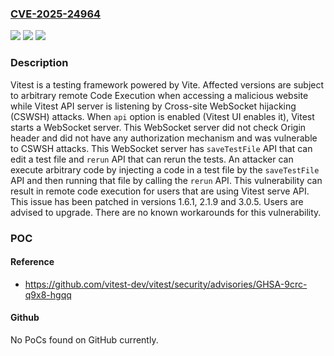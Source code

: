 ### [CVE-2025-24964](https://cve.mitre.org/cgi-bin/cvename.cgi?name=CVE-2025-24964)
![](https://img.shields.io/static/v1?label=Product&message=vitest&color=blue)
![](https://img.shields.io/static/v1?label=Version&message=%3D%20%3C%3D%200.0.125%20&color=brighgreen)
![](https://img.shields.io/static/v1?label=Vulnerability&message=CWE-1385%3A%20Missing%20Origin%20Validation%20in%20WebSockets&color=brighgreen)

### Description

Vitest is a testing framework powered by Vite. Affected versions are subject to arbitrary remote Code Execution when accessing a malicious website while Vitest API server is listening by Cross-site WebSocket hijacking (CSWSH) attacks. When `api` option is enabled (Vitest UI enables it), Vitest starts a WebSocket server. This WebSocket server did not check Origin header and did not have any authorization mechanism and was vulnerable to CSWSH attacks. This WebSocket server has `saveTestFile` API that can edit a test file and `rerun` API that can rerun the tests. An attacker can execute arbitrary code by injecting a code in a test file by the `saveTestFile` API and then running that file by calling the `rerun` API. This vulnerability can result in remote code execution for users that are using Vitest serve API. This issue has been patched in versions 1.6.1, 2.1.9 and 3.0.5. Users are advised to upgrade. There are no known workarounds for this vulnerability.

### POC

#### Reference
- https://github.com/vitest-dev/vitest/security/advisories/GHSA-9crc-q9x8-hgqq

#### Github
No PoCs found on GitHub currently.

